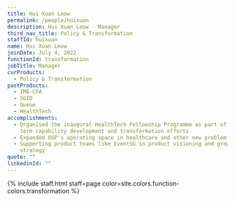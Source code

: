 ```yaml
---
title: Hui Xuan Leow
permalink: /people/huixuan
description: Hui Xuan Leow - Manager
third_nav_title: Policy & Transformation
staffId: huixuan
name: Hui Xuan Leow
joinDate: July 4, 2022
functionId: transformation
jobTitle: Manager
curProducts:
  - Policy & Transformation
pastProducts:
  - IM8-CFA
  - SGID
  - Queue
  - HealthTech
accomplishments:
  - Organised the inaugural HealthTech Fellowship Programme as part of longer
    term capability development and transformation efforts
  - Expanded OGP's operating space in healthcare and other new problem areas
  - Supporting product teams like EventSG in product visioning and growth
    strategy
quote: ""
linkedinId: ""
---
```


{% include staff.html staff=page color=site.colors.function-colors.transformation %}
